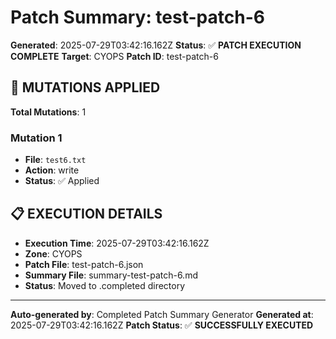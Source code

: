 # Patch Summary: test-patch-6

**Generated**: 2025-07-29T03:42:16.162Z
**Status**: ✅ **PATCH EXECUTION COMPLETE**
**Target**: CYOPS
**Patch ID**: test-patch-6

## 🔧 **MUTATIONS APPLIED**

**Total Mutations**: 1

### **Mutation 1**
- **File**: `test6.txt`
- **Action**: write
- **Status**: ✅ Applied

## 📋 **EXECUTION DETAILS**

- **Execution Time**: 2025-07-29T03:42:16.162Z
- **Zone**: CYOPS
- **Patch File**: test-patch-6.json
- **Summary File**: summary-test-patch-6.md
- **Status**: Moved to .completed directory

---
**Auto-generated by**: Completed Patch Summary Generator
**Generated at**: 2025-07-29T03:42:16.162Z
**Patch Status**: ✅ **SUCCESSFULLY EXECUTED**
